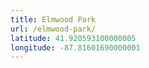 ```yaml
---
title: Elmwood Park
url: /elmwood-park/
latitude: 41.920593100000005
longitude: -87.81601690000001
---
```

